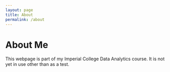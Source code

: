 ```yaml
---
layout: page
title: About
permalink: /about
---
```


# About Me

This webpage is part of my Imperial College Data Analytics course.  It is not yet in use other than as a test.
